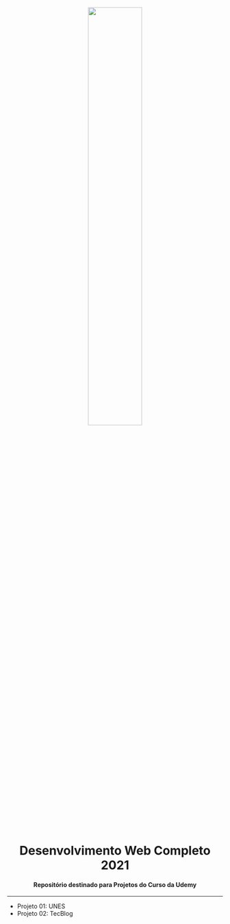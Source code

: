  <h1 align='center'>
    <img src='https://centrosoftware.com.br/wp-content/uploads/2020/10/543_378726_tech.hero_.jpg' width='50%'>
    <br>
    <b>Desenvolvimento Web Completo 2021</b>
</h1>
<h4 align='center'>
    Repositório destinado para Projetos do Curso da Udemy<br>
</h4>
<hr>

<ul>
    <li>Projeto 01: UNES</li>
    <li>Projeto 02: TecBlog</li>
</ul>